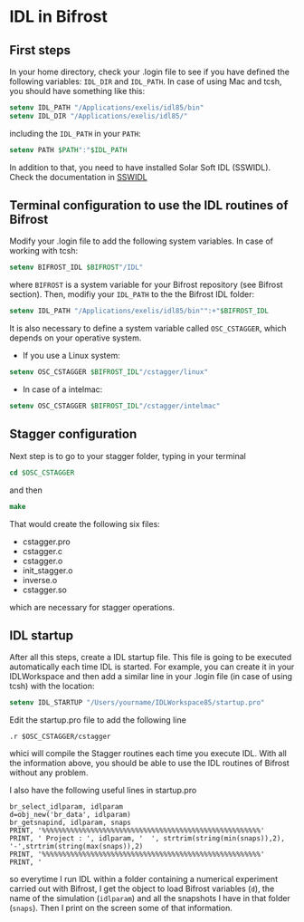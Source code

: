 # IDL in Bifrost

## First steps

In your home directory, check your .login file to see if you have defined the
following variables: ```IDL_DIR``` and  ```IDL_PATH```.
In case of using Mac and tcsh, you should have something like this:

``` csh
setenv IDL_PATH "/Applications/exelis/idl85/bin"
setenv IDL_DIR "/Applications/exelis/idl85/"
```

including the ```IDL_PATH``` in your ```PATH```:

``` csh
setenv PATH $PATH":"$IDL_PATH
```

In addition to that, you need to have installed Solar Soft IDL (SSWIDL). 
Check the documentation in [SSWIDL](https://dnobrega.github.io/DNS/sswidl/)

## Terminal configuration to use the IDL routines of Bifrost

Modify your .login file to add the following system variables.
In case of working with tcsh:

``` csh
setenv BIFROST_IDL $BIFROST"/IDL"
```
where ```BIFROST``` is a system variable for your Bifrost repository (see Bifrost section).
Then, modifiy your ```IDL_PATH``` to the the Bifrost IDL folder:

``` csh
setenv IDL_PATH "/Applications/exelis/idl85/bin"":+"$BIFROST_IDL
```

It is also necessary to define a system variable called ```OSC_CSTAGGER```, which
depends on your operative system. 

- If you use a Linux system:  
``` tcsh 
setenv OSC_CSTAGGER $BIFROST_IDL"/cstagger/linux"
``` 
- In case of a intelmac:  
``` tcsh 
setenv OSC_CSTAGGER $BIFROST_IDL"/cstagger/intelmac"
```

## Stagger configuration

Next step is to go to your stagger folder, typing in your terminal

``` tcsh
cd $OSC_CSTAGGER
```

and then

``` tcsh 
make
```

That would create the following six files:

* cstagger.pro
* cstagger.c
* cstagger.o
* init_stagger.o
* inverse.o
* cstagger.so

which are necessary for stagger operations.

## IDL startup

After all this steps, create a IDL startup file.
This file is going to be executed automatically each time IDL 
is started. For example, you can create it in your
IDLWorkspace and then add a similar line in your .login file
(in case of using tcsh) with the location:

``` csh
setenv IDL_STARTUP "/Users/yourname/IDLWorkspace85/startup.pro"
```
Edit the startup.pro file to add the following line

``` idl
.r $OSC_CSTAGGER/cstagger
```
whici will compile the Stagger routines each time you execute
IDL. With all the information above, you should be able
to use the IDL routines of Bifrost without any problem.

I also have the following useful lines in startup.pro

``` IDL
br_select_idlparam, idlparam
d=obj_new('br_data', idlparam)
br_getsnapind, idlparam, snaps
PRINT, '%%%%%%%%%%%%%%%%%%%%%%%%%%%%%%%%%%%%%%%%%%%%%%%%%%%%%%'
PRINT, ' Project : ', idlparam, '  ', strtrim(string(min(snaps)),2), '-',strtrim(string(max(snaps)),2)
PRINT, '%%%%%%%%%%%%%%%%%%%%%%%%%%%%%%%%%%%%%%%%%%%%%%%%%%%%%%'
PRINT, '
```

so everytime I run IDL within a folder containing a numerical experiment carried out with
Bifrost, I get the object to load Bifrost variables (```d```), the name of the simulation 
(```idlparam```) and all the snapshots I have in that folder (```snaps```). Then I print 
on the screen some of that information.


